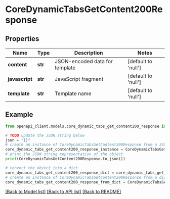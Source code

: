 # CoreDynamicTabsGetContent200Response


## Properties

Name | Type | Description | Notes
------------ | ------------- | ------------- | -------------
**content** | **str** | JSON-encoded data for template | [default to 'null']
**javascript** | **str** | JavaScript fragment | [default to 'null']
**template** | **str** | Template name | [default to 'null']

## Example

```python
from openapi_client.models.core_dynamic_tabs_get_content200_response import CoreDynamicTabsGetContent200Response

# TODO update the JSON string below
json = "{}"
# create an instance of CoreDynamicTabsGetContent200Response from a JSON string
core_dynamic_tabs_get_content200_response_instance = CoreDynamicTabsGetContent200Response.from_json(json)
# print the JSON string representation of the object
print(CoreDynamicTabsGetContent200Response.to_json())

# convert the object into a dict
core_dynamic_tabs_get_content200_response_dict = core_dynamic_tabs_get_content200_response_instance.to_dict()
# create an instance of CoreDynamicTabsGetContent200Response from a dict
core_dynamic_tabs_get_content200_response_from_dict = CoreDynamicTabsGetContent200Response.from_dict(core_dynamic_tabs_get_content200_response_dict)
```
[[Back to Model list]](../README.md#documentation-for-models) [[Back to API list]](../README.md#documentation-for-api-endpoints) [[Back to README]](../README.md)


